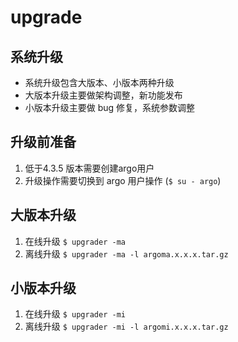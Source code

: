 # upgrade

## 系统升级
  * 系统升级包含大版本、小版本两种升级
  * 大版本升级主要做架构调整，新功能发布
  * 小版本升级主要做 bug 修复，系统参数调整
## 升级前准备
1. 低于4.3.5 版本需要创建argo用户  
2. 升级操作需要切换到 argo 用户操作 (`$ su - argo`)
## 大版本升级
  1. 在线升级
    `$ upgrader -ma` 
  2. 离线升级
    `$ upgrader -ma -l argoma.x.x.x.tar.gz`
## 小版本升级
  1. 在线升级
   `$ upgrader -mi`
  2. 离线升级
   `$ upgrader -mi -l argomi.x.x.x.tar.gz`

